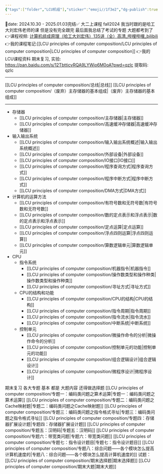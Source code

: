 ```yaml
---
{"tags":["folder","LCU机组"],"sticker":"emoji//1f3e2","dg-publish":true,"dg-pinned":true,"created":"2024-09-22T19:30:09.057+08:00","updated":"2025-08-09T15:13:50.677+08:00","permalink":"/LCU principles of computer composition/LCU principles of computer composition/","pinned":true,"dgPassFrontmatter":true,"noteIcon":""}
---
```


📅date: 2024.10.30 - 2025.01.03完结✅
大二上课程 fall2024
我当时跟的是哈工大刘宏伟老师的课  但是没有完全跟完
最后面我总结了考试的专题  大题都考到了
👉课程视频: [计算机组成原理（哈工大刘宏伟）135讲（全）高清_哔哩哔哩_bilibili](https://www.bilibili.com/video/BV1t4411e7LH/?spm_id_from=333.337.search-card.all.click)
👉我的课程笔记:[[LCU principles of computer composition/LCU principles of computer composition\|LCU principles of computer composition]]
👉我的LCU课程资料 期末复习, 实验: https://pan.baidu.com/s/12TbtticvRQA9LYWjo6M0oA?pwd=qzlc 提取码: qzlc 

---

[[LCU principles of computer composition/总线\|总线]]
[[LCU principles of computer composition/（废弃）主存储器的基本组成\|（废弃）主存储器的基本组成]]

---
- 存储器
	- [[LCU principles of computer composition/主存储器\|主存储器]]
	- [[LCU principles of computer composition/高速缓冲存储器\|高速缓冲存储器]]
- 输入输出系统
	- [[LCU principles of computer composition/输入输出系统概述\|输入输出系统概述]]
	- [[LCU principles of computer composition/外部设备\|外部设备]]
	- [[LCU principles of computer composition/IO接口\|IO接口]]
	- [[LCU principles of computer composition/程序查询方式\|程序查询方式]]
	- [[LCU principles of computer composition/程序中断方式\|程序中断方式]]
	- [[LCU principles of computer composition/DMA方式\|DMA方式]]
- 计算机的运算方法
	- [[LCU principles of computer composition/有符号数和无符号数\|有符号数和无符号数]]
	- [[LCU principles of computer composition/数的定点表示和浮点表示\|数的定点表示和浮点表示]]
	- [[LCU principles of computer composition/定点运算\|定点运算]]
	- [[LCU principles of computer composition/浮点四则运算\|浮点四则运算]]
	- [[LCU principles of computer composition/算数逻辑单元\|算数逻辑单元]]
- CPU
	- 指令系统
		- [[LCU principles of computer composition/机器指令\|机器指令]]
		- [[LCU principles of computer composition/操作数类型和操作种类\|操作数类型和操作种类]]
		- [[LCU principles of computer composition/寻址方式\|寻址方式]]
	- CPU的结构和功能
		- [[LCU principles of computer composition/CPU的结构\|CPU的结构]]
		- [[LCU principles of computer composition/指令周期\|指令周期]]
		- [[LCU principles of computer composition/指令流水\|指令流水]]
		- [[LCU principles of computer composition/中断系统\|中断系统]]
	- 控制单元
		- [[LCU principles of computer composition/微操作命令的分析\|微操作命令的分析]]
		- [[LCU principles of computer composition/控制单元的功能\|控制单元的功能]]
		- [[LCU principles of computer composition/组合逻辑设计\|组合逻辑设计]]
		- [[LCU principles of computer composition/微程序设计\|微程序设计]]


期末复习
各大专题 基本 都是 大题内容   还得做选择题
	[[LCU principles of computer composition/专题一：编码类问题之算术运算\|专题一：编码类问题之算术运算]]
	[[LCU principles of computer composition/专题二：编码类问题之Cache映射题\|专题二：编码类问题之Cache映射题]]
	[[LCU principles of computer composition/专题三：编码类问题之指令格式寻址\|专题三：编码类问题之指令格式寻址]]
	[[LCU principles of computer composition/专题四：存储器扩展设计题\|专题四：存储器扩展设计题]]
	[[LCU principles of computer composition/专题五：汉明码\|专题五：汉明码]]
	[[LCU principles of computer composition/专题六：带宽类问题\|专题六：带宽类问题]]
	[[LCU principles of computer composition/专题七：指令设计题目\|专题七：指令设计题目]]
	[[LCU principles of computer composition/专题八：综合问题——各个模块怎么提高计算机速度的\|专题八：综合问题——各个模块怎么提高计算机速度的]]
	试题：
		[[LCU principles of computer composition/期末选择题\|期末选择题]]
		[[LCU principles of computer composition/期末大题\|期末大题]]